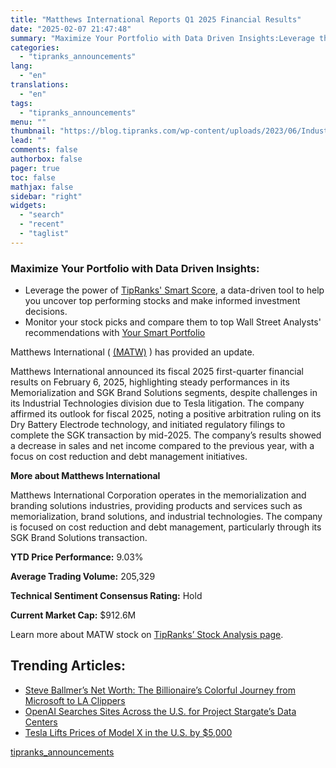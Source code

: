 ```yaml
---
title: "Matthews International Reports Q1 2025 Financial Results"
date: "2025-02-07 21:47:48"
summary: "Maximize Your Portfolio with Data Driven Insights:Leverage the power of TipRanks' Smart Score, a data-driven tool to help you uncover top performing stocks and make informed investment decisions. Monitor your stock picks and compare them to top Wall Street Analysts' recommendations with Your Smart PortfolioMatthews International ( (MATW) ) has..."
categories:
  - "tipranks_announcements"
lang:
  - "en"
translations:
  - "en"
tags:
  - "tipranks_announcements"
menu: ""
thumbnail: "https://blog.tipranks.com/wp-content/uploads/2023/06/Industrials-1-750x406.jpg"
lead: ""
comments: false
authorbox: false
pager: true
toc: false
mathjax: false
sidebar: "right"
widgets:
  - "search"
  - "recent"
  - "taglist"
---
```


### Maximize Your Portfolio with Data Driven Insights:

* Leverage the power of [TipRanks' Smart Score](https://www.tipranks.com/screener/top-smart-score-stocks), a data-driven tool to help you uncover top performing stocks and make informed investment decisions.
* Monitor your stock picks and compare them to top Wall Street Analysts' recommendations with  [Your Smart Portfolio](https://www.tipranks.com/smart-portfolio/holdings)

Matthews International ( [(MATW)](https://www.tipranks.com/stocks/matw) ) has provided an update.

Matthews International announced its fiscal 2025 first-quarter financial results on February 6, 2025, highlighting steady performances in its Memorialization and SGK Brand Solutions segments, despite challenges in its Industrial Technologies division due to Tesla litigation. The company affirmed its outlook for fiscal 2025, noting a positive arbitration ruling on its Dry Battery Electrode technology, and initiated regulatory filings to complete the SGK transaction by mid-2025. The company’s results showed a decrease in sales and net income compared to the previous year, with a focus on cost reduction and debt management initiatives.

**More about Matthews International**

Matthews International Corporation operates in the memorialization and branding solutions industries, providing products and services such as memorialization, brand solutions, and industrial technologies. The company is focused on cost reduction and debt management, particularly through its SGK Brand Solutions transaction.

**YTD Price Performance:** 9.03%

**Average Trading Volume:** 205,329

**Technical Sentiment Consensus Rating:** Hold

**Current Market Cap:** $912.6M

Learn more about MATW stock on [TipRanks’ Stock Analysis page](https://www.tipranks.com/stocks/matw/stock-analysis).

Trending Articles:
------------------

* [Steve Ballmer’s Net Worth: The Billionaire’s Colorful Journey from Microsoft to LA Clippers](https://www.tipranks.com/news/steve-ballmers-net-worth-the-billionaires-colorful-journey-from-microsoft-to-la-clippers)
* [OpenAI Searches Sites Across the U.S. for Project Stargate’s Data Centers](https://www.tipranks.com/news/openai-searches-sites-across-the-u-s-for-project-stargates-data-centers)
* [Tesla Lifts Prices of Model X in the U.S. by $5,000](https://www.tipranks.com/news/tesla-lifts-prices-of-model-x-in-the-u-s-by-5000)

[tipranks_announcements](https://www.tipranks.com/news/company-announcements/matthews-international-reports-q1-2025-financial-results)
